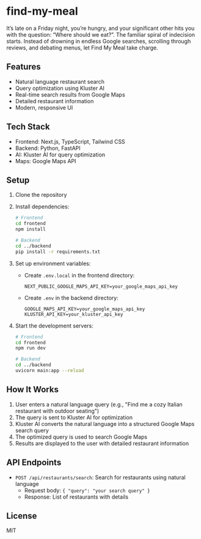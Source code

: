 # find-my-meal
It’s late on a Friday night, you’re hungry, and your significant other hits you with the question: “Where should we eat?”. The familiar spiral of indecision starts. Instead of drowning in endless Google searches, scrolling through reviews, and debating menus, let Find My Meal take charge.

## Features

- Natural language restaurant search
- Query optimization using Kluster AI
- Real-time search results from Google Maps
- Detailed restaurant information
- Modern, responsive UI

## Tech Stack

- Frontend: Next.js, TypeScript, Tailwind CSS
- Backend: Python, FastAPI
- AI: Kluster AI for query optimization
- Maps: Google Maps API

## Setup

1. Clone the repository
2. Install dependencies:
   ```bash
   # Frontend
   cd frontend
   npm install

   # Backend
   cd ../backend
   pip install -r requirements.txt
   ```

3. Set up environment variables:
   - Create `.env.local` in the frontend directory:
     ```
     NEXT_PUBLIC_GOOGLE_MAPS_API_KEY=your_google_maps_api_key
     ```
   - Create `.env` in the backend directory:
     ```
     GOOGLE_MAPS_API_KEY=your_google_maps_api_key
     KLUSTER_API_KEY=your_kluster_api_key
     ```

4. Start the development servers:
   ```bash
   # Frontend
   cd frontend
   npm run dev

   # Backend
   cd ../backend
   uvicorn main:app --reload
   ```

## How It Works

1. User enters a natural language query (e.g., "Find me a cozy Italian restaurant with outdoor seating")
2. The query is sent to Kluster AI for optimization
3. Kluster AI converts the natural language into a structured Google Maps search query
4. The optimized query is used to search Google Maps
5. Results are displayed to the user with detailed restaurant information

## API Endpoints

- `POST /api/restaurants/search`: Search for restaurants using natural language
  - Request body: `{ "query": "your search query" }`
  - Response: List of restaurants with details

## License

MIT 